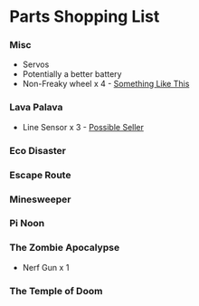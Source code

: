 # Parts Shopping List

### Misc
* Servos
* Potentially a better battery
* Non-Freaky wheel x 4 - [Something Like This](https://amzn.to/377v34J)

### Lava Palava
* Line Sensor x 3 - [Possible Seller](https://www.cricklewoodelectronics.com/Line-tracking-sensor-module-for-Arduino-KY-033.html)

### Eco Disaster

### Escape Route

### Minesweeper

### Pi Noon

### The Zombie Apocalypse
* Nerf Gun x 1

### The Temple of Doom
